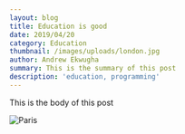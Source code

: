 ```yaml
---
layout: blog
title: Education is good
date: 2019/04/20
category: Education
thumbnail: /images/uploads/london.jpg
author: Andrew Ekwugha
summary: This is the summary of this post
description: 'education, programming'
---
```


This is the body of this post

![Paris](/images/uploads/paris.jpg)
